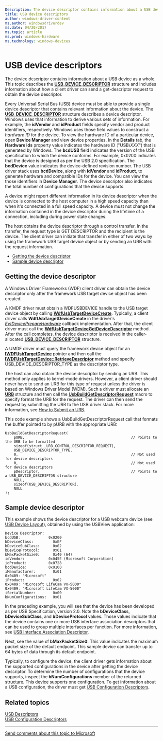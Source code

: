 ```yaml
---
Description: The device descriptor contains information about a USB device as a whole. This topic describes the USB_DEVICE_DESCRIPTOR structure and includes information about how a client driver can send a get-descriptor request to obtain the device descriptor.
title: USB device descriptors
author: windows-driver-content
ms.author: windowsdriverdev
ms.date: 04/20/2017
ms.topic: article
ms.prod: windows-hardware
ms.technology: windows-devices
---
```


# USB device descriptors


The device descriptor contains information about a USB device as a whole. This topic describes the [**USB\_DEVICE\_DESCRIPTOR**](https://msdn.microsoft.com/library/windows/hardware/ff539280) structure and includes information about how a client driver can send a get-descriptor request to obtain the device descriptor.

Every Universal Serial Bus (USB) device must be able to provide a single device descriptor that contains relevant information about the device. The [**USB\_DEVICE\_DESCRIPTOR**](https://msdn.microsoft.com/library/windows/hardware/ff539280) structure describes a device descriptor. Windows uses that information to derive various sets of information. For example, the **idVendor** and **idProduct** fields specify vendor and product identifiers, respectively. Windows uses those field values to construct a *hardware ID* for the device. To view the hardware ID of a particular device, open **Device Manager** and view device properties. In the **Details** tab, the **Hardware Ids** property value indicates the hardware ID ("USB\\*XXX*") that is generated by Windows. The **bcdUSB** field indicates the version of the USB specification to which the device conforms. For example, 0x0200 indicates that the device is designed as per the USB 2.0 specification. The **bcdDevice** value indicates the device-defined revision number. The USB driver stack uses **bcdDevice**, along with **idVendor** and **idProduct**, to generate hardware and compatible IDs for the device. You can view the those identifiers in **Device Manager**. The device descriptor also indicates the total number of configurations that the device supports.

A device might report different information in its device descriptor when the device is connected to the host computer in a high speed capacity than when it's connected in a full speed capacity. A device must not change the information contained in the device descriptor during the lifetime of a connection, including during power state changes.

The host obtains the device descriptor through a control transfer. In the transfer, the request type is GET DESCRIPTOR and the recipient is the device. The client driver can initiate that transfer in either of two ways: by using the framework USB target device object or by sending an URB with the request information.

-   [Getting the device descriptor](#getting--the-device-descriptor)
-   [Sample device descriptor](#sample-device-descriptor)

## <a href="" id="getting--the-device-descriptor"></a>Getting the device descriptor


A Windows Driver Frameworks (WDF) client driver can obtain the device descriptor only after the framework USB target device object has been created.

A KMDF driver must obtain a WDFUSBDEVICE handle to the USB target device object by calling [**WdfUsbTargetDeviceCreate**](https://msdn.microsoft.com/library/windows/hardware/ff550077). Typically, a client driver calls **WdfUsbTargetDeviceCreate** in the driver's [*EvtDevicePrepareHardware*](https://msdn.microsoft.com/library/windows/hardware/ff540880) callback implementation. After that, the client driver must call the [**WdfUsbTargetDeviceGetDeviceDescriptor**](https://msdn.microsoft.com/library/windows/hardware/ff550090) method. After the call completes, the device descriptor is received in the caller-allocated [**USB\_DEVICE\_DESCRIPTOR**](https://msdn.microsoft.com/library/windows/hardware/ff539280) structure.

A UMDF driver must query the framework device object for an [**IWDFUsbTargetDevice**](https://msdn.microsoft.com/library/windows/hardware/ff560362) pointer and then call the [**IWDFUsbTargetDevice::RetrieveDescriptor**](https://msdn.microsoft.com/library/windows/hardware/ff560362_retrievedescriptor) method and specify USB\_DEVICE\_DESCRIPTOR\_TYPE as the descriptor type.

The host can also obtain the device descriptor by sending an URB. This method only applies to kernel-mode drivers. However, a client driver should never have to send an URB for this type of request unless the driver is based on Windows Driver Model (WDM). Such a driver must allocate an [**URB**](https://msdn.microsoft.com/library/windows/hardware/ff538923) structure and then call the [**UsbBuildGetDescriptorRequest**](https://msdn.microsoft.com/library/windows/hardware/ff538943) macro to specify format the URB for the request. The driver can then send the request by submitting the URB to the USB driver stack. For more information, see [How to Submit an URB](send-requests-to-the-usb-driver-stack.md).

This code example shows a UsbBuildGetDescriptorRequest call that formats the buffer pointed to by pURB with the appropriate URB:

```
UsbBuildGetDescriptorRequest(
    pURB,                                                 // Points to the URB to be formatted
    sizeof(struct _URB_CONTROL_DESCRIPTOR_REQUEST),
    USB_DEVICE_DESCRIPTOR_TYPE,
    0,                                                    // Not used for device descriptors
    0,                                                    // Not used for device descriptors
    pDescriptor,                                          // Points to a USB_DEVICE_DESCRIPTOR structure
    NULL,
    sizeof(USB_DEVICE_DESCRIPTOR),
    NULL
);
```

## Sample device descriptor


This example shows the device descriptor for a USB webcam device (see [USB Device Layout](usb-device-layout.md)), obtained by using the USBView application:

``` syntax
Device Descriptor:
bcdUSB:             0x0200
bDeviceClass:         0xEF
bDeviceSubClass:      0x02
bDeviceProtocol:      0x01
bMaxPacketSize0:      0x40 (64)
idVendor:           0x045E (Microsoft Corporation)
idProduct:          0x0728
bcdDevice:          0x0100
iManufacturer:        0x01
0x0409: "Microsoft"
iProduct:             0x02
0x0409: "Microsoft LifeCam VX-5000"
0x0409: "Microsoft LifeCam VX-5000"
iSerialNumber:        0x00
bNumConfigurations:   0x01
```

In the preceding example, you will see that the device has been developed as per USB Specification, version 2.0. Note the **bDeviceClass**, **bDeviceSubClass**, and **bDeviceProtocol** values. Those values indicate that the device contains one or more USB interface association descriptors that can be used to group multiple interfaces per function. For more information, see [USB Interface Association Descriptor](usb-interface-association-descriptor.md).

Next, see the value of **bMaxPacketSize0**. This value indicates the maximum packet size of the default endpoint. This sample device can transfer up to 64 bytes of data through its default endpoint.

Typically, to configure the device, the client driver gets information about the supported configurations in the device after getting the device descriptor. To determine the number of configurations that the device supports, inspect the **bNumConfigurations** member of the returned structure. This device supports one configuration. To get information about a USB configuration, the driver must get [USB Configuration Descriptors](usb-configuration-descriptors.md).

## Related topics
[USB Descriptors](usb-descriptors.md)  
[USB Configuration Descriptors](usb-configuration-descriptors.md)  

--------------------
[Send comments about this topic to Microsoft](mailto:wsddocfb@microsoft.com?subject=Documentation%20feedback%20%5Busbcon\buses%5D:%20USB%20device%20descriptors%20%20RELEASE:%20%281/26/2017%29&body=%0A%0APRIVACY%20STATEMENT%0A%0AWe%20use%20your%20feedback%20to%20improve%20the%20documentation.%20We%20don't%20use%20your%20email%20address%20for%20any%20other%20purpose,%20and%20we'll%20remove%20your%20email%20address%20from%20our%20system%20after%20the%20issue%20that%20you're%20reporting%20is%20fixed.%20While%20we're%20working%20to%20fix%20this%20issue,%20we%20might%20send%20you%20an%20email%20message%20to%20ask%20for%20more%20info.%20Later,%20we%20might%20also%20send%20you%20an%20email%20message%20to%20let%20you%20know%20that%20we've%20addressed%20your%20feedback.%0A%0AFor%20more%20info%20about%20Microsoft's%20privacy%20policy,%20see%20http://privacy.microsoft.com/default.aspx. "Send comments about this topic to Microsoft")


